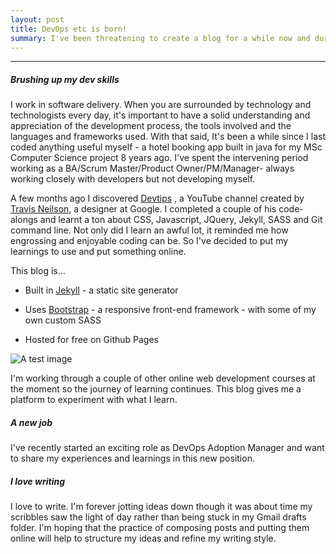 ```yaml
---
layout: post
title: DevOps etc is born!
summary: I've been threatening to create a blog for a while now and during a quiet moment  over the Christmas period, finally got round to getting things up and running.  I've just started a new role as Devops Adoption Manager and my blog will be focussed on all things technology and software delivery. In this first post, I want to outline my reasons for creating this blog.
---
```


<hr class="separator" >


##### Brushing up my dev skills
I work in software delivery. When you are surrounded by technology and technologists every day, it's important to have a solid understanding and appreciation of the development process, the tools involved and the languages and frameworks used. With that said, It's been a while since I last coded anything useful myself - a hotel booking app built in java for my MSc Computer Science project 8 years ago.  I've spent the intervening period working as a BA/Scrum Master/Product Owner/PM/Manager- always working closely with developers but not developing myself.


A few months ago I discovered [Devtips](https://www.youtube.com/channel/UCyIe-61Y8C4_o-zZCtO4ETQ) , a YouTube channel created by [Travis Neilson](http://travisneilson.com/), a designer at Google. I completed a couple of his code-alongs and learnt a ton about CSS, Javascript, JQuery, Jekyll, SASS and Git command line. Not only did I learn an awful lot, it reminded me how engrossing and enjoyable coding can be.  So I've decided to put my learnings to use and put something online.  

This blog is...

* Built in [Jekyll](https://jekyllrb.com/) - a static site generator

* Uses [Bootstrap](https://getbootstrap.com/) - a responsive front-end framework - with some of my own custom SASS

* Hosted for free on Github Pages

![A test image](https://robertdpowell.github.io/rp_blog//img/head.png)

I'm working through a couple of other online web development courses at the moment so the journey of learning continues. This blog gives me a platform to experiment with what I learn.



##### A new job
I've recently started an exciting role as DevOps Adoption Manager and want to share my experiences and learnings in this new position.



##### I love writing
I love to write. I'm forever jotting ideas down though it was about time my scribbles saw the light of day rather than being stuck in my Gmail drafts folder. I'm hoping that the practice of composing posts and putting them online will help to structure my ideas and refine my writing style.
